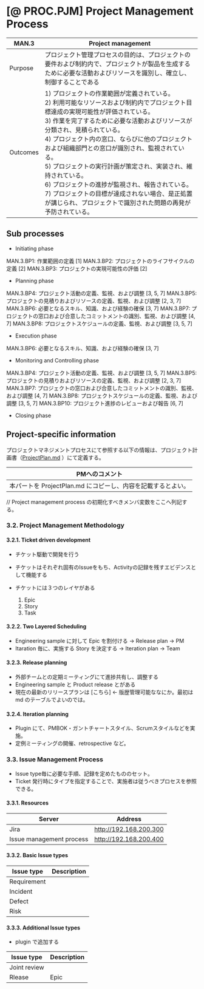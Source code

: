 # [@ PROC.PJM] Project Management Process

| MAN.3 | Project management |
| ----- | ------------------ |
| Purpose | プロジェクト管理プロセスの目的は、プロジェクトの要件および制約内で、プロジェクトが製品を生成するために必要な活動およびリソースを識別し、確立し、制御することである
| Outcomes | 1) プロジェクトの作業範囲が定義されている。<br>2) 利用可能なリソースおよび制約内でプロジェクト目標達成の実現可能性が評価されている。<br>3) 作業を完了するために必要な活動およびリソースが分類され、見積られている。<br>4) プロジェクト内の窓口、ならびに他のプロジェクトおよび組織部門との窓口が識別され、監視されている。<br>5) プロジェクトの実行計画が策定され、実装され、維持されている。<br>6) プロジェクトの進捗が監視され、報告されている。<br>7) プロジェクトの目標が達成されない場合、是正処置が講じられ、プロジェクトで識別された問題の再発が予防されている。

## Sub processes

- Initiating phase

MAN.3.BP1: 作業範囲の定義 [1]
MAN.3.BP2: プロジェクトのライフサイクルの定義 [2]
MAN.3.BP3: プロジェクトの実現可能性の評価 [2]

- Planning phase

MAN.3.BP4: プロジェクト活動の定義、監視、および調整 [3, 5, 7]
MAN.3.BP5: プロジェクトの見積りおよびリソースの定義、監視、および調整 [2, 3, 7]
MAN.3.BP6: 必要となるスキル、知識、および経験の確保 [3, 7]
MAN.3.BP7: プロジェクトの窓口および合意したコミットメントの識別、監視、および調整 [4, 7]
MAN.3.BP8: プロジェクトスケジュールの定義、監視、および調整 [3, 5, 7]

- Execution phase

MAN.3.BP6: 必要となるスキル、知識、および経験の確保 [3, 7]

- Monitoring and Controlling phase

MAN.3.BP4: プロジェクト活動の定義、監視、および調整 [3, 5, 7]
MAN.3.BP5: プロジェクトの見積りおよびリソースの定義、監視、および調整 [2, 3, 7]
MAN.3.BP7: プロジェクトの窓口および合意したコミットメントの識別、監視、および調整 [4, 7]
MAN.3.BP8: プロジェクトスケジュールの定義、監視、および調整 [3, 5, 7]
MAN.3.BP10: プロジェクト進捗のレビューおよび報告 [6, 7]

- Closing phase




## Project-specific information

プロジェクトマネジメントプロセスにて参照する以下の情報は、プロジェクト計画書（[ProjectPlan.md](../ProjectPlan.md) ）にて定義する。

| PMへのコメント |
| -------------- |
| 本パートを ProjectPlan.md にコピーし、内容を記載するとよい。

// Project management process の初期化すべきメンバ変数をここへ列記する。



### 3.2. Project Management Methodology

#### 3.2.1. Ticket driven development

- チケット駆動で開発を行う

- チケットはそれぞれ固有のIssueをもち、Activityの記録を残すエビデンスとして機能する

- チケットには３つのレイヤがある
  1. Epic
  2. Story
  3. Task

#### 3.2.2. Two Layered Scheduling

- Engineering sample に対して Epic を割付ける → Release plan → PM
- Itaration 毎に、実施する Story を決定する → Iteration plan → Team

#### 3.2.3. Release planning

- 外部チームとの定期ミーティングにて進捗共有し、調整する
- Engineering sample と Product release とがある
- 現在の最新のリリースプランは [こちら] ← 版歴管理可能ななにか。最初は md のテーブルでよいのでは。

#### 3.2.4. Iteration planning

- Plugin にて、PMBOK・ガントチャートスタイル、Scrumスタイルなどを実施。
- 定例ミーティングの開催、retrospective など。

### 3.3. Issue Management Process

- Issue type毎に必要な手順、記録を定めたもののセット。
- Ticket 発行時にタイプを指定することで、実施者は従うべきプロセスを参照できる。

#### 3.3.1. Resources

| Server | Address |
| ------ | ------- |
| Jira                     | http://192.168.200.300 |
| Issue management process | http://192.168.200.400 |

#### 3.3.2. Basic Issue types

| Issue type | Description |
| ---------- | ----------- |
| Requirement |
| Incident    |
| Defect      |
| Risk        |

#### 3.3.3. Additional Issue types

- plugin で追加する

| Issue type | Description |
| ---------- | ----------- |
| Joint review |
| Rlease       | Epic


